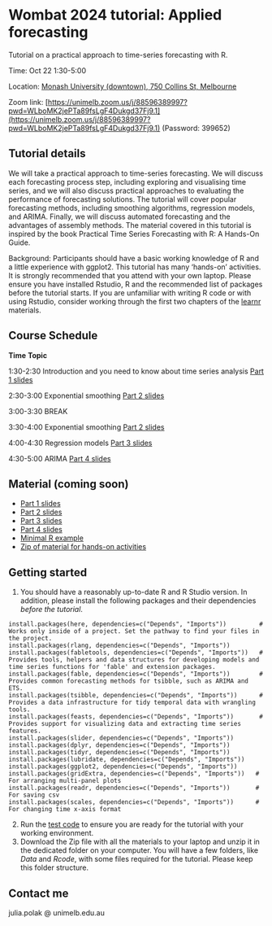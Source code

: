 # Wombat 2024 tutorial: Applied forecasting

Tutorial on a practical approach to time-series forecasting with R. 

Time: Oct 22 1:30-5:00

Location: [Monash University (downtown), 750 Collins St, Melbourne](https://www.google.com/maps/place/Monash+College+City+Campus/@-37.8200186,144.9493095,15z/data=!4m6!3m5!1s0x6ad65d4dbf52da3d:0xe25a5625211a931e!8m2!3d-37.8200186!4d144.9493095!16s%2Fm%2F0kg1lss?entry=ttu&g_ep=EgoyMDI0MTAwOS4wIKXMDSoASAFQAw%3D%3D)

Zoom link: [https://unimelb.zoom.us/j/88596389997?pwd=WLboMK2jePTa89fsLgF4Dukgd37Fj9.1](https://unimelb.zoom.us/j/88596389997?pwd=WLboMK2jePTa89fsLgF4Dukgd37Fj9.1) (Password: 399652)

## Tutorial details

We will take a practical approach to time-series forecasting. We will discuss each forecasting process step, including exploring and visualising time series, and we will also discuss practical approaches to evaluating the performance of forecasting solutions. The tutorial will cover popular forecasting methods, including smoothing algorithms, regression models, and ARIMA. Finally, we will discuss automated forecasting and the advantages of assembly methods. The material covered in this tutorial is inspired by the book Practical Time Series Forecasting with R: A Hands-On Guide.

Background: Participants should have a basic working knowledge of R and a little experience with ggplot2. This tutorial has many ‘hands-on’ activities. It is strongly recommended that you attend with your own laptop. Please ensure you have installed Rstudio, R and the recommended list of packages before the tutorial starts. If you are unfamiliar with writing R code or with using Rstudio, consider working through the first two chapters of the [learnr](https://learnr.numbat.space/) materials.

## Course Schedule
**Time**	   **Topic**

1:30-2:30  	Introduction and you need to know about time series analysis [Part 1 slides](https://github.com/julpol/tutorial_applied_forecasting/blob/main/Slides/1_Intro_s.pdf) 

2:30-3:00 	Exponential smoothing [Part 2 slides](https://github.com/julpol/tutorial_applied_forecasting/blob/main/Slides/2_SmoothingMethodss_s.pdf) 

3:00-3:30 	BREAK

3:30-4:00	  Exponential smoothing [Part 2 slides](https://github.com/julpol/tutorial_applied_forecasting/blob/main/Slides/2_SmoothingMethodss_s.pdf) 

4:00-4:30   Regression models [Part 3 slides](https://github.com/julpol/tutorial_applied_forecasting/blob/main/Slides/3_LinearRegression.pdf) 

4:30-5:00	ARIMA [Part 4 slides](https://github.com/julpol/tutorial_applied_forecasting/blob/main/Slides/4_ARIMA_s.pdf) 


## Material (coming soon)
- [Part 1 slides](https://github.com/julpol/tutorial_applied_forecasting/blob/main/Slides/1_Intro_s.pdf) 
- [Part 2 slides](https://github.com/julpol/tutorial_applied_forecasting/blob/main/Slides/2_SmoothingMethodss_s.pdf)
- [Part 3 slides](https://github.com/julpol/tutorial_applied_forecasting/blob/main/Slides/3_LinearRegression.pdf) 
- [Part 4 slides](https://github.com/julpol/tutorial_applied_forecasting/blob/main/Slides/4_ARIMA_s.pdf) 
- [Minimal R example](https://github.com/julpol/tutorial_applied_forecasting/blob/main/MinimalEample.R)
- [Zip of material for hands-on activities](https://github.com/julpol/tutorial_applied_forecasting/blob/main/Data.zip)

## Getting started
1. You should have a reasonably up-to-date R and R Studio version. In addition, please install the following packages and their dependencies *before the tutorial*.
```
install.packages(here, dependencies=c("Depends", "Imports"))         # Works only inside of a project. Set the pathway to find your files in the project.
install.packages(rlang, dependencies=c("Depends", "Imports"))
install.packages(fabletools, dependencies=c("Depends", "Imports"))   # Provides tools, helpers and data structures for developing models and time series functions for 'fable' and extension packages.
install.packages(fable, dependencies=c("Depends", "Imports"))        # Provides common forecasting methods for tsibble, such as ARIMA and ETS. 
install.packages(tsibble, dependencies=c("Depends", "Imports"))      # Provides a data infrastructure for tidy temporal data with wrangling tools.
install.packages(feasts, dependencies=c("Depends", "Imports"))       # Provides support for visualizing data and extracting time series features.
install.packages(slider, dependencies=c("Depends", "Imports")) 
install.packages(dplyr, dependencies=c("Depends", "Imports"))
install.packages(tidyr, dependencies=c("Depends", "Imports"))
install.packages(lubridate, dependencies=c("Depends", "Imports"))
install.packages(ggplot2, dependencies=c("Depends", "Imports"))
install.packages(gridExtra, dependencies=c("Depends", "Imports"))   # For arranging multi-panel plots
install.packages(readr, dependencies=c("Depends", "Imports"))       # For saving csv
install.packages(scales, dependencies=c("Depends", "Imports"))      # For changing time x-axis format
```


2. Run the [test code](https://github.com/julpol/tutorial_applied_forecasting/blob/main/MinimalEample.R) to ensure you are ready for the tutorial with your working environment.
3. Download the Zip file with all the materials to your laptop and unzip it in the dedicated folder on your computer. You will have a few folders, like *Data* and *Rcode*, with some files required for the tutorial. Please keep this folder structure.
   

 ## Contact me
 julia.polak @ unimelb.edu.au








